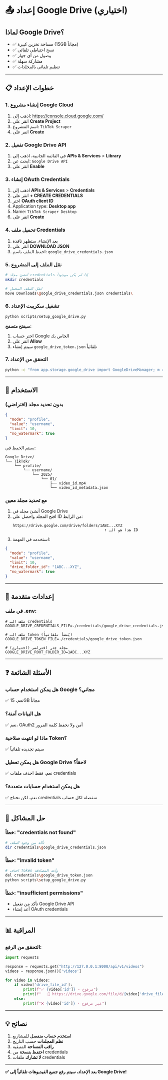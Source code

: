 # 📤 إعداد Google Drive (اختياري)

## لماذا Google Drive؟

- ✅ مساحة تخزين كبيرة (15GB مجاناً)
- ✅ نسخ احتياطي تلقائي
- ✅ وصول من أي جهاز
- ✅ مشاركة سهلة
- ✅ تنظيم تلقائي بالمجلدات

---

## 📋 خطوات الإعداد

### 1. إنشاء مشروع Google Cloud

1. اذهب إلى: https://console.cloud.google.com/
2. انقر على **Create Project**
3. اسم المشروع: `TikTok Scraper`
4. انقر على **Create**

### 2. تفعيل Google Drive API

1. في القائمة الجانبية، اذهب إلى **APIs & Services** > **Library**
2. ابحث عن: `Google Drive API`
3. انقر على **Enable**

### 3. إنشاء OAuth Credentials

1. اذهب إلى **APIs & Services** > **Credentials**
2. انقر على **+ CREATE CREDENTIALS**
3. اختر **OAuth client ID**
4. Application type: **Desktop app**
5. Name: `TikTok Scraper Desktop`
6. انقر على **Create**

### 4. تحميل ملف Credentials

1. بعد الإنشاء، ستظهر نافذة
2. انقر على **DOWNLOAD JSON**
3. احفظ الملف باسم: `google_drive_credentials.json`

### 5. نقل الملف إلى المشروع

```bash
# أنشئ مجلد credentials إذا لم يكن موجوداً
mkdir credentials

# انقل الملف المحمل
move Downloads\google_drive_credentials.json credentials\
```

### 6. تشغيل سكريبت الإعداد

```bash
python scripts/setup_google_drive.py
```

**سيفتح متصفح:**
1. اختر حساب Google الخاص بك
2. انقر على **Allow**
3. سيتم إنشاء `google_drive_token.json` تلقائياً

### 7. التحقق من الإعداد

```bash
python -c "from app.storage.google_drive import GoogleDriveManager; m = GoogleDriveManager(); m.authenticate(); print('✅ Google Drive ready!')"
```

---

## 🎯 الاستخدام

### بدون تحديد مجلد (افتراضي)

```json
{
  "mode": "profile",
  "value": "username",
  "limit": 10,
  "no_watermark": true
}
```

سيتم الحفظ في:
```
Google Drive/
└── TikTok/
    └── profile/
        └── username/
            └── 2025/
                └── 01/
                    ├── video_id.mp4
                    └── video_id_metadata.json
```

### مع تحديد مجلد معين

1. أنشئ مجلد في Google Drive
2. افتح المجلد واحصل على ID من الرابط:
   ```
   https://drive.google.com/drive/folders/1ABC...XYZ
                                            ↑ هذا هو الـ ID
   ```
3. استخدمه في المهمة:

```json
{
  "mode": "profile",
  "value": "username",
  "limit": 10,
  "drive_folder_id": "1ABC...XYZ",
  "no_watermark": true
}
```

---

## 🔧 إعدادات متقدمة

### في ملف .env:

```env
# ملف الـ credentials
GOOGLE_DRIVE_CREDENTIALS_FILE=./credentials/google_drive_credentials.json

# ملف الـ token (يُنشأ تلقائياً)
GOOGLE_DRIVE_TOKEN_FILE=./credentials/google_drive_token.json

# (اختياري) مجلد جذر افتراضي
GOOGLE_DRIVE_ROOT_FOLDER_ID=1ABC...XYZ
```

---

## ❓ الأسئلة الشائعة

### هل يمكن استخدام حساب Google مجاني؟
✅ نعم، 15GB مجاناً

### هل البيانات آمنة؟
✅ نعم، OAuth2 آمن ولا نحفظ كلمة المرور

### ماذا لو انتهت صلاحية Token؟
✅ سيتم تجديده تلقائياً

### هل يمكن تعطيل Google Drive لاحقاً؟
✅ نعم، فقط احذف ملفات credentials

### هل يمكن استخدام حسابات متعددة؟
✅ نعم، لكن تحتاج credentials منفصلة لكل حساب

---

## 🐛 حل المشاكل

### خطأ: "credentials not found"
```bash
# تأكد من وجود الملف
dir credentials\google_drive_credentials.json
```

### خطأ: "invalid token"
```bash
# احذف Token وأعد المصادقة
del credentials\google_drive_token.json
python scripts\setup_google_drive.py
```

### خطأ: "insufficient permissions"
- تأكد من تفعيل Google Drive API
- أعد إنشاء OAuth credentials

---

## 📊 المراقبة

### التحقق من الرفع:

```python
import requests

response = requests.get("http://127.0.0.1:8000/api/v1/videos")
videos = response.json()['videos']

for video in videos:
    if video['drive_file_id']:
        print(f"✅ {video['id']} - مرفوع")
        print(f"   🔗 https://drive.google.com/file/d/{video['drive_file_id']}/view")
    else:
        print(f"❌ {video['id']} - غير مرفوع")
```

---

## 💡 نصائح

1. **استخدم حساب منفصل** للمشاريع
2. **نظم المجلدات** حسب التاريخ
3. **راقب المساحة** المتبقية
4. **احتفظ بنسخة** من credentials
5. **لا تشارك** ملفات credentials

---

**✅ بعد الإعداد، سيتم رفع جميع الفيديوهات تلقائياً إلى Google Drive!**

